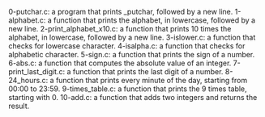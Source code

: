 0-putchar.c: a program that prints _putchar, followed by a new line.
1-alphabet.c: a function that prints the alphabet, in lowercase, followed by a new line.
2-print_alphabet_x10.c:  a function that prints 10 times the alphabet, in lowercase, followed by a new line.
3-islower.c: a function that checks for lowercase character. 
4-isalpha.c: a function that checks for alphabetic character. 
5-sign.c: a function that prints the sign of a number.
6-abs.c: a function that computes the absolute value of an integer.
7-print_last_digit.c: a function that prints the last digit of a number.
8-24_hours.c: a function that prints every minute of the day, starting from 00:00 to 23:59.
9-times_table.c: a function that prints the 9 times table, starting with 0.
10-add.c: a function that adds two integers and returns the result.
